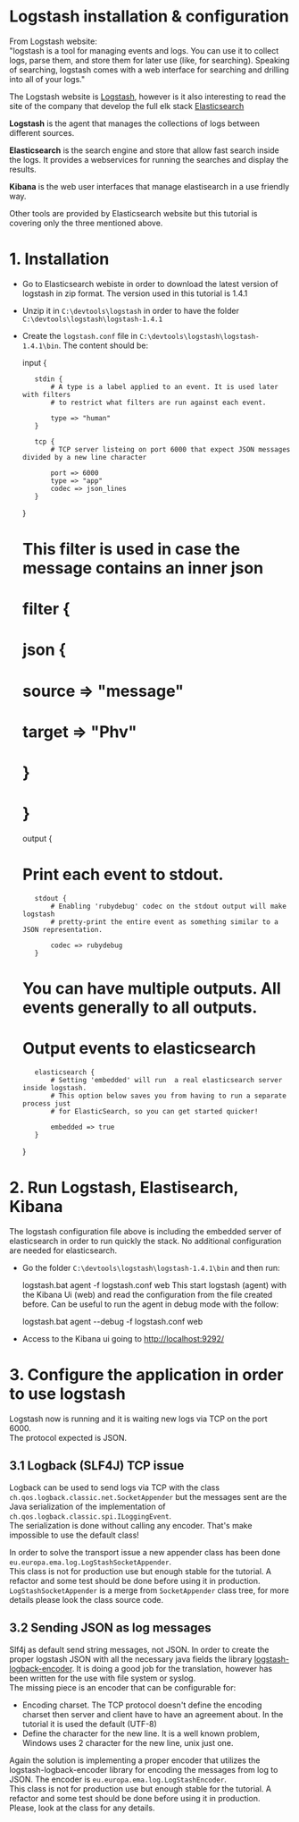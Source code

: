 Logstash installation & configuration
=====================================

From Logstash website:  
"logstash is a tool for managing events and logs. You can use it to collect logs, parse them, and store them for later use 
(like, for searching). Speaking of searching, logstash comes with a web interface for searching and drilling into all of 
your logs."

The Logstash website is [Logstash](http://logstash.net/), however is it also interesting to read the site of the company
that develop the full elk stack [Elasticsearch](http://www.elasticsearch.org/)

**Logstash** is the agent that manages the collections of logs between different sources.

**Elasticsearch** is the search engine and store that allow fast search inside the logs. It provides a webservices for running 
the searches and display the results.

**Kibana** is the web user interfaces that manage elastisearch in a use friendly way.

Other tools are provided by Elasticsearch website but this tutorial is covering only the three mentioned above.

# 1. Installation

*    Go to Elasticsearch webiste in order to download the latest version of logstash in zip format. The version used in this tutorial is 1.4.1
*    Unzip it in `C:\devtools\logstash` in order to have the folder `C:\devtools\logstash\logstash-1.4.1`
*    Create the `logstash.conf` file in  `C:\devtools\logstash\logstash-1.4.1\bin`. The content should be:

		input {
	
			stdin { 
				# A type is a label applied to an event. It is used later with filters
				# to restrict what filters are run against each event.
	
				type => "human"
			}
		
			tcp {
				# TCP server listeing on port 6000 that expect JSON messages divided by a new line character
	    
				port => 6000		
				type => "app"		
				codec => json_lines
			}
		}
	
		# This filter is used in case the message contains an inner json
	
		# filter { 
		#	json { 
		#		source => "message"
		#		target => "Phv"
		#		} 
		# } 
	
		output {
		# Print each event to stdout.
	
			stdout {
				# Enabling 'rubydebug' codec on the stdout output will make logstash
				# pretty-print the entire event as something similar to a JSON representation.
	
				codec => rubydebug
			}
      
		# You can have multiple outputs. All events generally to all outputs.
		# Output events to elasticsearch
	
			elasticsearch {
				# Setting 'embedded' will run  a real elasticsearch server inside logstash.
				# This option below saves you from having to run a separate process just
				# for ElasticSearch, so you can get started quicker!
	
				embedded => true
			}
		}

# 2. Run Logstash, Elastisearch, Kibana
The logstash configuration file above is including the embedded server of elasticsearch in order to run quickly the stack. No additional configuration are needed for elasticsearch.

*    Go the folder `C:\devtools\logstash\logstash-1.4.1\bin` and then run:

		logstash.bat agent -f logstash.conf web
This start logstash (agent) with the Kibana Ui (web) and read the configuration from the file created before.
Can be useful to run the agent in debug mode with the follow:

		logstash.bat agent --debug -f logstash.conf web

*    Access to the Kibana ui going to [http://localhost:9292/](http://localhost:9292/) 

# 3. Configure the application in order to use logstash
Logstash now is running and it is waiting new logs via TCP on the port 6000.  
The protocol expected is JSON.  

## 3.1 Logback (SLF4J) TCP issue
Logback can be used to send logs via TCP with the class `ch.qos.logback.classic.net.SocketAppender` but the messages sent are the Java serialization of the implementation of `ch.qos.logback.classic.spi.ILoggingEvent`.  
The serialization is done without calling any encoder. That's make impossible to use the default class!  

In order to solve the transport issue a new appender class has been done `eu.europa.ema.log.LogStashSocketAppender`.  
 This class is not for production use but enough stable for the tutorial. A refactor and some test should be done before using it in production.  
`LogStashSocketAppender` is a merge from `SocketAppender` class tree, for more details please look the class source code.

## 3.2 Sending JSON as log messages
Slf4j as default send string messages, not JSON. In order to create the proper logstash JSON with all the necessary java fields the library [logstash-logback-encoder](https://github.com/logstash/logstash-logback-encoder). It is doing a good job for the translation, however has been written for the use with file system or syslog.   
The missing piece is an encoder that can be configurable for:

*    Encoding charset. The TCP protocol doesn't define the encoding charset then server and client have to have an agreement about. In the tutorial it is used the default (UTF-8)
*    Define the character for the new line. It is a well known problem, Windows uses 2 character for the new line, unix just one.

Again the solution is implementing a proper encoder that utilizes the logstash-logback-encoder library for encoding the messages from log to JSON. The encoder is `eu.europa.ema.log.LogStashEncoder`.  
This class is not for production use but enough stable for the tutorial. A refactor and some test should be done before using it in production.  
Please, look at the class for any details.
